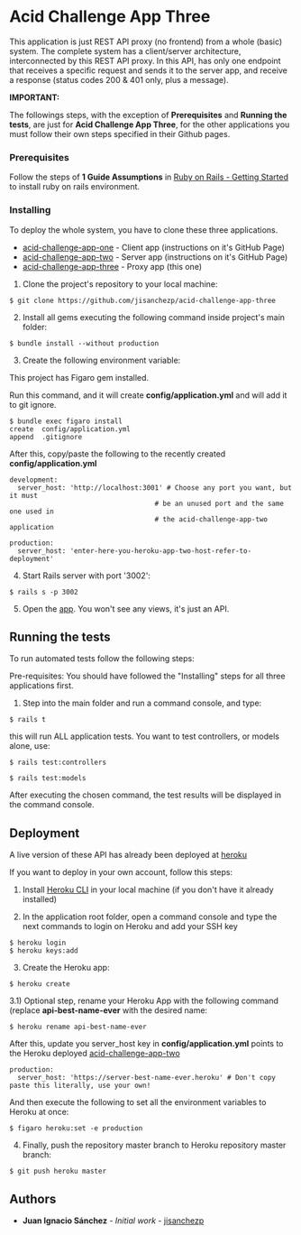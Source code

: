 # Acid Challenge App Three

This application is just REST API proxy (no frontend) from a whole (basic) system.
The complete system has a client/server architecture, interconnected by this REST API proxy.
In this API, has only one endpoint that receives a specific request and sends
it to the server app, and receive a response (status codes 200 & 401 only,
plus a message).

**IMPORTANT:**

The followings steps, with the exception of **Prerequisites** and
**Running the tests**, are just for **Acid Challenge App Three**, for the other
applications you must follow their own steps specified in their Github pages.

### Prerequisites

Follow the steps of **1 Guide Assumptions** in [Ruby on Rails - Getting Started](http://guides.rubyonrails.org/getting_started.html) to install ruby on rails environment.

### Installing

To deploy the whole system, you have to clone these three applications.

* [acid-challenge-app-one](https://github.com/jisanchezp/acid-challenge-app-one) - Client app (instructions on it's GitHub Page)
* [acid-challenge-app-two](https://github.com/jisanchezp/acid-challenge-app-two) - Server app (instructions on it's GitHub Page)
* [acid-challenge-app-three](https://github.com/jisanchezp/acid-challenge-app-three) - Proxy app (this one)

1) Clone the project's repository to your local machine:

```
$ git clone https://github.com/jisanchezp/acid-challenge-app-three
```

2) Install all gems executing the following command inside project's main folder:

```
$ bundle install --without production
```

3) Create the following environment variable:

This project has Figaro gem installed.

Run this command, and it will create **config/application.yml** and will add it to git ignore.

```
$ bundle exec figaro install
create  config/application.yml
append  .gitignore
```

After this, copy/paste the following to the recently created **config/application.yml**

```
development:
  server_host: 'http://localhost:3001' # Choose any port you want, but it must
                                    # be an unused port and the same one used in
                                    # the acid-challenge-app-two application

production:
  server_host: 'enter-here-you-heroku-app-two-host-refer-to-deployment'
```

4) Start Rails server with port '3002':

```
$ rails s -p 3002
```

5) Open the [app](http://localhost:3002). You won't see any views, it's just an API.

## Running the tests

To run automated tests follow the following steps:

Pre-requisites: You should have followed the "Installing" steps for all three applications first.

1) Step into the main folder and run a command console, and type:

```
$ rails t
```

this will run ALL application tests. You want to test controllers, or models alone, use:

```
$ rails test:controllers
```

```
$ rails test:models
```

After executing the chosen command, the test results will be displayed in the command console.

## Deployment

A live version of these API has already been deployed at [heroku](https://login-api-jisanchez.herokuapp.com/)

If you want to deploy in your own account, follow this steps:

1) Install [Heroku CLI](https://devcenter.heroku.com/articles/heroku-cli) in your local machine (if you don't have it already installed)

2) In the application root folder, open a command console and type the next commands to login on Heroku and add your SSH key

```
$ heroku login
$ heroku keys:add
```

3) Create the Heroku app:

```
$ heroku create
```

3.1) Optional step, rename your Heroku App with the following command (replace **api-best-name-ever** with the desired name:

```
$ heroku rename api-best-name-ever
```

After this, update you server_host key in **config/application.yml** points to the Heroku deployed [acid-challenge-app-two](https://github.com/jisanchezp/acid-challenge-app-two)

```
production:
  server_host: 'https://server-best-name-ever.heroku' # Don't copy paste this literally, use your own!
```

And then execute the following to set all the environment variables to Heroku at once:

```
$ figaro heroku:set -e production
```


4) Finally, push the repository master branch to Heroku repository master branch:

```
$ git push heroku master
```

## Authors

* **Juan Ignacio Sánchez** - *Initial work* - [jisanchezp](https://github.com/jisanchezp)
